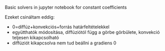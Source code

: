 Basic solvers in jupyter notebook for constant coefficients

Ezeket csináltam eddig:
- 0=diffúz+konvekciós+forrás határfeltételekkel
- együtthatók módosítása, diffúziótól függ a görbe görbülete, konvekció teljesen kikapcsolható
- diffúziót kikapcsolva nem tud beállni a gradiens 0
